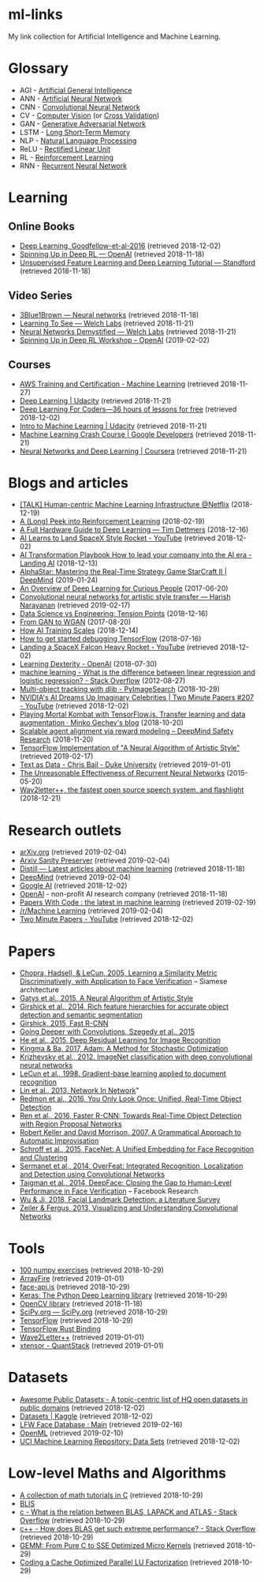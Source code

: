 # ml-links

My link collection for Artificial Intelligence and Machine Learning.

# Glossary

* AGI - [Artificial General Intelligence](https://intelligence.org/2013/08/11/what-is-agi/)
* ANN - [Artificial Neural Network](https://en.wikipedia.org/wiki/Artificial_neural_network)
* CNN - [Convolutional Neural Network](https://lilianweng.github.io/lil-log/2017/06/21/an-overview-of-deep-learning.html)
* CV - [Computer Vision](https://en.wikipedia.org/wiki/Computer_vision) (or [Cross Validation](https://docs.aws.amazon.com/machine-learning/latest/dg/cross-validation.html))
* GAN - [Generative Adversarial Network](https://lilianweng.github.io/lil-log/2017/08/20/from-GAN-to-WGAN.html)
* LSTM - [Long Short-Term Memory](https://en.wikipedia.org/wiki/Long_short-term_memory)
* NLP - [Natural Language Processing](https://en.wikipedia.org/wiki/Natural_language_processing)
* ReLU - [Rectified Linear Unit](https://www.tinymind.com/learn/terms/relu)
* RL - [Reinforcement Learning](https://en.wikipedia.org/wiki/Reinforcement_learning)
* RNN - [Recurrent Neural Network](https://lilianweng.github.io/lil-log/2017/06/21/an-overview-of-deep-learning.html)

# Learning

## Online Books

* [Deep Learning, Goodfellow-et-al-2016](http://www.deeplearningbook.org/) (retrieved 2018-12-02)
* [Spinning Up in Deep RL — OpenAI](https://spinningup.openai.com/en/latest/) (retrieved 2018-11-18)
* [Unsupervised Feature Learning and Deep Learning Tutorial — Standford](http://ufldl.stanford.edu/tutorial/) (retrieved 2018-11-18)

## Video Series

* [3Blue1Brown — Neural networks](https://www.youtube.com/playlist?list=PLZHQObOWTQDNU6R1_67000Dx_ZCJB-3pi) (retrieved 2018-11-18)
* [Learning To See — Welch Labs](https://www.youtube.com/playlist?list=PLiaHhY2iBX9ihLasvE8BKnS2Xg8AhY6iV) (retrieved 2018-11-21)
* [Neural Networks Demystified — Welch Labs](https://www.youtube.com/playlist?list=PLiaHhY2iBX9hdHaRr6b7XevZtgZRa1PoU) (retrieved 2018-11-21)
* [Spinning Up in Deep RL Workshop – OpenAI](https://www.youtube.com/watch?v=fdY7dt3ijgY) (2019-02-02)

## Courses

* [AWS Training and Certification - Machine Learning](https://aws.amazon.com/training/learning-paths/machine-learning/) (retrieved 2018-11-27)
* [Deep Learning | Udacity](https://eu.udacity.com/course/deep-learning--ud730) (retrieved 2018-11-21)
* [Deep Learning For Coders—36 hours of lessons for free](https://course.fast.ai/) (retrieved 2018-12-02)
* [Intro to Machine Learning | Udacity](https://eu.udacity.com/course/intro-to-machine-learning--ud120) (retrieved 2018-11-21)
* [Machine Learning Crash Course | Google Developers](https://developers.google.com/machine-learning/crash-course/) (retrieved 2018-11-21)
* [Neural Networks and Deep Learning | Coursera](https://www.coursera.org/learn/neural-networks-deep-learning/) (retrieved 2018-11-21)

# Blogs and articles

* [[TALK] Human-centric Machine Learning Infrastructure @Netflix](https://www.infoq.com/presentations/netflix-ml-infrastructure) (2018-12-19)
* [A (Long) Peek into Reinforcement Learning](https://lilianweng.github.io/lil-log/2018/02/19/a-long-peek-into-reinforcement-learning.html) (2018-02-19)
* [A Full Hardware Guide to Deep Learning — Tim Dettmers](http://timdettmers.com/2018/12/16/deep-learning-hardware-guide/) (2018-12-16)
* [AI Learns to Land SpaceX Style Rocket - YouTube](https://www.youtube.com/watch?v=NX_o9jB9bZ4) (retrieved 2018-12-02)
* [AI Transformation Playbook How to lead your company into the AI era - Landing AI](https://landing.ai/ai-transformation-playbook/) (2018-12-13)
* [AlphaStar: Mastering the Real-Time Strategy Game StarCraft II | DeepMind](https://deepmind.com/blog/alphastar-mastering-real-time-strategy-game-starcraft-ii/) (2019-01-24)
* [An Overview of Deep Learning for Curious People](https://lilianweng.github.io/lil-log/2017/06/21/an-overview-of-deep-learning.html) (2017-06-20)
* [Convolutional neural networks for artistic style transfer — Harish Narayanan](https://harishnarayanan.org/writing/artistic-style-transfer/) (retrieved 2019-02-17)
* [Data Science vs Engineering: Tension Points](https://blog.dominodatalab.com/data-science-vs-engineering-tension-points/) (2018-12-16)
* [From GAN to WGAN](https://lilianweng.github.io/lil-log/2017/08/20/from-GAN-to-WGAN.html) (2017-08-20)
* [How AI Training Scales](https://blog.openai.com/science-of-ai/) (2018-12-14)
* [How to get started debugging TensorFlow](https://medium.freecodecamp.org/debugging-tensorflow-a-starter-e6668ce72617) (2018-07-16)
* [Landing a SpaceX Falcon Heavy Rocket - YouTube](https://www.youtube.com/watch?v=09OMoGqHexQ) (retrieved 2018-12-02)
* [Learning Dexterity - OpenAI](https://blog.openai.com/learning-dexterity/) (2018-07-30)
* [machine learning - What is the difference between linear regression and logistic regression? - Stack Overflow](https://stackoverflow.com/questions/12146914/what-is-the-difference-between-linear-regression-and-logistic-regression) (2012-08-27)
* [Multi-object tracking with dlib - PyImageSearch](https://www.pyimagesearch.com/2018/10/29/multi-object-tracking-with-dlib/) (2018-10-29)
* [NVIDIA's AI Dreams Up Imaginary Celebrities | Two Minute Papers #207 - YouTube](https://www.youtube.com/watch?v=VrgYtFhVGmg) (retrieved 2018-12-02)
* [Playing Mortal Kombat with TensorFlow.js. Transfer learning and data augmentation · Minko Gechev's blog](https://blog.mgechev.com/2018/10/20/transfer-learning-tensorflow-js-data-augmentation-mobile-net/) (2018-10-20)
* [Scalable agent alignment via reward modeling – DeepMind Safety Research](https://medium.com/@deepmindsafetyresearch/scalable-agent-alignment-via-reward-modeling-bf4ab06dfd84) (2018-11-20)
* [TensorFlow Implementation of "A Neural Algorithm of Artistic Style"](http://www.chioka.in/tensorflow-implementation-neural-algorithm-of-artistic-style) (retrieved 2019-02-17)
* [Text as Data - Chris Bail - Duke University](https://cbail.github.io/textasdata/Text_as_Data.html) (retrieved 2019-01-01)
* [The Unreasonable Effectiveness of Recurrent Neural Networks](http://karpathy.github.io/2015/05/21/rnn-effectiveness/) (2015-05-20)
* [Wav2letter++, the fastest open source speech system, and flashlight](https://code.fb.com/ai-research/wav2letter/) (2018-12-21)

# Research outlets

* [arXiv.org](https://arxiv.org/) (retrieved 2019-02-04)
* [Arxiv Sanity Preserver](http://www.arxiv-sanity.com/) (retrieved 2019-02-04)
* [Distill — Latest articles about machine learning](https://distill.pub/) (retrieved 2018-11-18)
* [DeepMind](https://deepmind.com/) (retrieved 2019-02-04)
* [Google AI](https://ai.google/) (retrieved 2018-12-02)
* [OpenAI](https://openai.com/) - non-profit AI research company (retrieved 2018-11-18)
* [Papers With Code : the latest in machine learning](https://paperswithcode.com/) (retrieved 2019-02-19)
* [/r/Machine Learning](https://www.reddit.com/r/MachineLearning/) (retrieved 2019-02-04)
* [Two Minute Papers - YouTube](https://www.youtube.com/user/keeroyz) (retrieved 2018-12-02)

# Papers

* [Chopra, Hadsell, & LeCun, 2005, Learning a Similarity Metric Discriminatively, with Application to Face Verification](http://yann.lecun.com/exdb/publis/pdf/chopra-05.pdf) – Siamese architecture
* [Gatys et al., 2015, A Neural Algorithm of Artistic Style](https://arxiv.org/abs/1508.06576)
* [Girshick et al., 2014, Rich feature hierarchies for accurate object detection and semantic segmentation](https://arxiv.org/abs/1311.2524)
* [Girshick, 2015, Fast R-CNN](https://arxiv.org/abs/1504.08083)
* [Going Deeper with Convolutions, Szegedy et al., 2015](https://arxiv.org/abs/1409.4842)
* [He et al., 2015, Deep Residual Learning for Image Recognition](https://arxiv.org/abs/1512.03385)
* [Kingma & Ba, 2017, Adam: A Method for Stochastic Optimization](https://arxiv.org/abs/1412.6980)
* [Krizhevsky et al., 2012. ImageNet classification with deep convolutional neural networks](https://papers.nips.cc/paper/4824-imagenet-classification-with-deep-convolutional-neural-networks.pdf)
* [LeCun et al., 1998. Gradient-base learning applied to document recognition](http://yann.lecun.com/exdb/publis/pdf/lecun-01a.pdf)
* [Lin et al., 2013, Network In Network](https://arxiv.org/abs/1312.4400)"
* [Redmon et al., 2016, You Only Look Once: Unified, Real-Time Object Detection](https://arxiv.org/abs/1506.02640)
* [Ren et al., 2016, Faster R-CNN: Towards Real-Time Object Detection with Region Proposal Networks](https://arxiv.org/abs/1506.01497)
* [Robert Keller and David Morrison, 2007, A Grammatical Approach to Automatic Improvisation](http://smc07.uoa.gr/SMC07%20Proceedings/SMC07%20Paper%2055.pdf)
* [Schroff et al., 2015, FaceNet: A Unified Embedding for Face Recognition and Clustering](https://arxiv.org/abs/1503.03832)
* [Sermanet et al., 2014, OverFeat: Integrated Recognition, Localization and Detection using Convolutional Networks](https://arxiv.org/abs/1312.6229)
* [Taigman et al., 2014, DeepFace: Closing the Gap to Human-Level Performance in Face Verification](https://research.fb.com/publications/deepface-closing-the-gap-to-human-level-performance-in-face-verification/) – Facebook Research
* [Wu & Ji, 2018, Facial Landmark Detection: a Literature Survey](https://arxiv.org/abs/1805.05563)
* [Zeiler & Fergus, 2013, Visualizing and Understanding Convolutional Networks](https://arxiv.org/abs/1311.2901)

# Tools

* [100 numpy exercises](http://www.labri.fr/perso/nrougier/teaching/numpy.100/) (retrieved 2018-10-29)
* [ArrayFire](https://github.com/arrayfire/arrayfire) (retrieved 2019-01-01)
* [face-api.js](https://github.com/justadudewhohacks/face-api.js) (retrieved 2018-10-29)
* [Keras: The Python Deep Learning library](https://keras.io/) (retrieved 2018-10-29)
* [OpenCV library](https://opencv.org/) (retrieved 2018-11-18)
* [SciPy.org — SciPy.org](https://www.scipy.org/) (retrieved 2018-10-29)
* [TensorFlow](https://www.tensorflow.org/) (retrieved 2018-10-29)
* [TensorFlow Rust Binding](https://github.com/tensorflow/rust)
* [Wave2Letter++](https://github.com/facebookresearch/wav2letter) (retrieved 2019-01-01)
* [xtensor - QuantStack](http://quantstack.net/xtensor) (retrieved 2019-01-01)

# Datasets

* [Awesome Public Datasets - A topic-centric list of HQ open datasets in public domains](https://github.com/awesomedata/awesome-public-datasets) (retrieved 2018-12-02)
* [Datasets | Kaggle](https://www.kaggle.com/datasets) (retrieved 2018-12-02)
* [LFW Face Database : Main](http://vis-www.cs.umass.edu/lfw/) (retrieved 2019-02-16)
* [OpenML](https://www.openml.org/) (retrieved 2019-02-10)
* [UCI Machine Learning Repository: Data Sets](https://archive.ics.uci.edu/ml/datasets.html) (retrieved 2018-12-02)

# Low-level Maths and Algorithms

* [A collection of math tutorials in C](https://github.com/Foadsf/Cmathtuts) (retrieved 2018-10-29)
* [BLIS](https://github.com/flame/blis)
* [c - What is the relation between BLAS, LAPACK and ATLAS - Stack Overflow](https://stackoverflow.com/questions/17858104/what-is-the-relation-between-blas-lapack-and-atlas) (retrieved 2018-10-29)
* [c++ - How does BLAS get such extreme performance? - Stack Overflow](https://stackoverflow.com/questions/1303182/how-does-blas-get-such-extreme-performance/11421344#11421344) (retrieved 2018-10-29)
* [GEMM: From Pure C to SSE Optimized Micro Kernels](http://apfel.mathematik.uni-ulm.de/~lehn/sghpc/gemm/index.html) (retrieved 2018-10-29)
* [Coding a Cache Optimized Parallel LU Factorization](http://apfel.mathematik.uni-ulm.de/~lehn/FLENS-Trinity/flens/examples/tut01-page08.html) (retrieved 2018-10-29)

